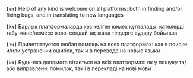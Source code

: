 **`[en]`** Help of any kind is welcome on all platforms: both in finding and/or fixing bugs, and in translating to new languages

**`[kk]`** Барлық платформаларда кез келген көмек құпталады: қателерді табу және/немесе жою, сондай-ақ жаңа тілдерге аудару бойынша

**`[ru]`** Приветствуется любая помощь на всех платформах: как в поиске и/или устранении ошибок, так и в переводе на новые языки

**`[uk]`** Будь-яка допомога вітається на всіх платформах: як у пошуку та/або виправленні помилок, так і в перекладі на нові мови